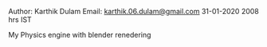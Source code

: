 Author: Karthik Dulam
Email: karthik.06.dulam@gmail.com
31-01-2020
2008 hrs IST

My Physics engine with blender renedering